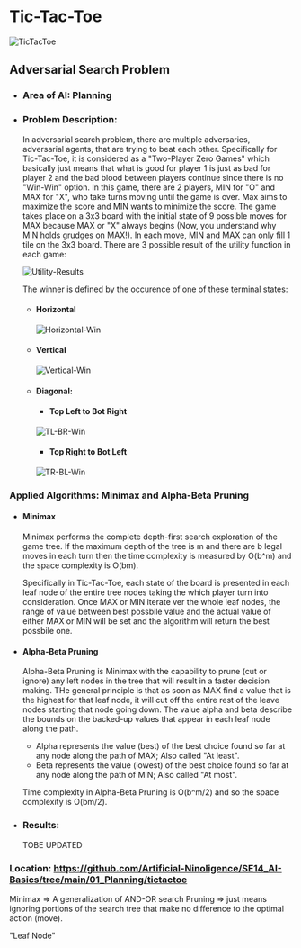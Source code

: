 # Tic-Tac-Toe

![TicTacToe](../../Assets/planning/tictactoe.png)

## Adversarial Search Problem

- ### Area of AI: Planning

- ### Problem Description:

    In adversarial search problem, there are multiple adversaries, adversarial agents, that are trying to beat each other.
    Specifically for Tic-Tac-Toe, it is considered as a "Two-Player Zero Games" which basically just means that what is good for player 1 is just as bad for player 2 and the bad blood between players continue since there is no "Win-Win" option.
    In this game, there are 2 players, MIN for "O" and MAX for "X", who take turns moving until the game is over. Max aims to maximize the score and MIN wants to minimize the score. The game takes place on a 3x3 board with the initial state of 9 possible moves for MAX because MAX or "X" always begins (Now, you understand why MIN holds grudges on MAX!). In each move, MIN and MAX can only fill 1 tile on the 3x3 board. There are 3 possible result of the utility function in each game:

    ![Utility-Results](../../Assets/planning/Utility-Results.png)
    
    The winner is defined by the occurence of one of these terminal states:
    
    - #### **Horizontal**

        ![Horizontal-Win](../../Assets/planning/Horizontal-Win.png)

    - #### **Vertical**

        ![Vertical-Win](../../Assets/planning/Vertical-Win.png)

    - #### **Diagonal:**
        - #### **Top Left to Bot Right**
        ![TL-BR-Win](../../Assets/planning/TL-BR-Win.png)

        - #### **Top Right to Bot Left**

        ![TR-BL-Win](../../Assets/planning/TR-BL.png)    

### Applied Algorithms: Minimax and Alpha-Beta Pruning

- #### **Minimax**

    Minimax performs the complete depth-first search exploration of the game tree. If the maximum depth of the tree is m and there are b legal moves in each turn then the time complexity is measured by O(b^m) and the space complexity is O(bm).

    Specifically in Tic-Tac-Toe, each state of the board is presented in each leaf node of the entire tree nodes taking the which player turn into consideration. Once MAX or MIN iterate ver the whole leaf nodes, the range of value between best possbile value and the actual value of either MAX or MIN will be set and the algorithm will return the best possbile one.

- #### **Alpha-Beta Pruning**

    Alpha-Beta Pruning is Minimax with the capability to prune (cut or ignore) any left nodes in the tree that will result in a faster decision making. THe general principle is that as soon as MAX find a value that is the highest for that leaf node, it will cut off the entire rest of the leave nodes starting that node going down. The value alpha and beta describe the bounds on the backed-up values that appear in each leaf node  along the path.

    - Alpha represents the value (best) of the best choice found so far at any node along the path of MAX; Also called "At least".
    - Beta represents the value (lowest) of the best choice found so far at any node along the path of MIN; Also called "At most".

    Time complexity in Alpha-Beta Pruning is O(b^m/2) and so the space complexity is O(bm/2).

- ### Results:

    TOBE UPDATED

### Location: https://github.com/Artificial-Ninoligence/SE14_AI-Basics/tree/main/01_Planning/tictactoe


Minimax => A generalization of AND-OR search
Pruning => just means ignoring portions of the search tree that make no difference to the optimal action (move).

"Leaf Node"

